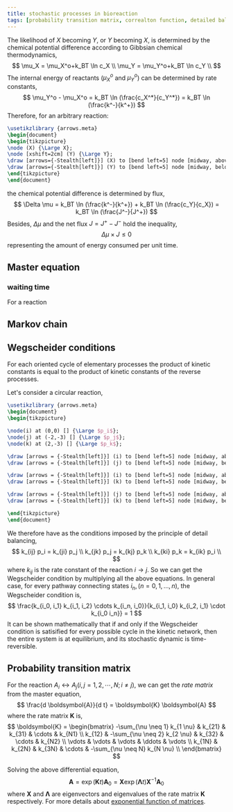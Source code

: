 ```yaml
---
title: stochastic processes in bioreaction
tags: [probability transition matrix, correalton function, detailed balance]
---
```


The likelihood of $X$ becoming $Y$, or $Y$ becoming $X$, is determined by the chemical potential difference according to Gibbsian chemical thermodynamics,
$$
\mu_X = \mu_X^o+k_BT \ln c_X \\
\mu_Y = \mu_Y^o+k_BT \ln c_Y \\
$$
The internal energy of reactants ($\mu_X^o$ and $\mu_Y^o$) can be determined by rate constants,
$$
\mu_Y^o - \mu_X^o = k_BT \ln (\frac{c_X^*}{c_Y^*}) = k_BT \ln (\frac{k^-}{k^+})
$$
Therefore, for an arbitrary reaction:

```tikz
\usetikzlibrary {arrows.meta}
\begin{document}
\begin{tikzpicture}
\node (X) {\Large X};
\node [xshift=2cm] (Y) {\Large Y};
\draw [arrows={-Stealth[left]}] (X) to [bend left=5] node [midway, above] {\large $k^+$} (Y);
\draw [arrows={-Stealth[left]}] (Y) to [bend left=5] node [midway, below] {\large $k^-$} (X);
\end{tikzpicture}
\end{document}
```

the chemical potential difference is determined by flux,
$$
\Delta \mu = k_BT \ln (\frac{k^-}{k^+}) + k_BT \ln (\frac{c_Y}{c_X}) = k_BT \ln (\frac{J^-}{J^+})
$$
Besides, $\Delta \mu$ and the net flux $J=J^+ - J^-$ hold the inequality,
$$
\Delta \mu \times J \le 0
$$
representing the amount of energy consumed per unit time.

## Master equation ##

### waiting time ###

For a reaction 

## Markov chain ##

## Wegscheider conditions ##

For each oriented cycle of elementary processes the product of kinetic constants is equal to the product of kinetic constants of the reverse processes.

Let's consider a circular reaction,

```tikz
\usetikzlibrary {arrows.meta}
\begin{document}
\begin{tikzpicture}

\node(i) at (0,0) [] {\Large $p_i$};
\node(j) at (-2,-3) [] {\Large $p_j$};
\node(k) at (2,-3) [] {\Large $p_k$};

\draw [arrows = {-Stealth[left]}] (i) to [bend left=5] node [midway, above left] {\large $k_{ij}$} (j);
\draw [arrows = {-Stealth[left]}] (j) to [bend left=5] node [midway, below right] {\large $k_{ji}$} (i);

\draw [arrows = {-Stealth[left]}] (i) to [bend left=5] node [midway, above right] {\large $k_{ik}$} (k);
\draw [arrows = {-Stealth[left]}] (k) to [bend left=5] node [midway, below left] {\large $k_{ki}$} (i);

\draw [arrows = {-Stealth[left]}] (j) to [bend left=5] node [midway, above] {\large $k_{jk}$} (k);
\draw [arrows = {-Stealth[left]}] (k) to [bend left=5] node [midway, below] {\large $k_{kj}$} (j);

\end{tikzpicture}
\end{document}
```

We therefore have as the conditions imposed by the principle of detail balancing,
$$
k_{ij} p_i = k_{ji} p_j \\
k_{jk} p_j = k_{kj} p_k \\
k_{ki} p_k = k_{ik} p_i \\
$$
where $k_{ij}$ is the rate constant of the reaction $i \rightarrow j$. So we can get the Wegscheider condition by multiplying all the above equations. In general case, for every pathway connecting states $i_n, (n=0,1,\dots,n)$, the Wegscheider condition is,
$$
\frac{k_{i_0, i_1} k_{i_1, i_2} \cdots k_{i_n, i_0}}{k_{i_1, i_0} k_{i_2, i_1} \cdot k_{i_0 i_n}} = 1
$$
It can be shown mathematically that if and only if the Wegscheider condition is satisified for every possible cycle in the kinetic network, then the entire system is at equilibrium, and its stochastic dynamic is time-reversible.

## Probability transition matrix ##

For the reaction $A_i \leftrightarrow A_j (i,j = 1,2,\cdots, N; i \neq j)$, we can get the *rate matrix* from the master equation,
$$
\frac{d \boldsymbol{A}}{d t} = \boldsymbol{K} \boldsymbol{A}
$$
where the rate matrix $\boldsymbol{K}$ is,
$$
\boldsymbol{K} = 
\begin{bmatrix}
-\sum_{\nu \neq 1} k_{1 \nu} & k_{21} & k_{31} & \cdots & k_{N1} \\
k_{12} & -\sum_{\nu \neq 2} k_{2 \nu} & k_{32} & \cdots & k_{N2} \\
\vdots & \vdots & \vdots & \ddots & \vdots \\
k_{1N} & k_{2N} & k_{3N} & \cdots & -\sum_{\nu \neq N} k_{N \nu} \\
\end{bmatrix}
$$

Solving the above differential equation,
$$
\boldsymbol{A} = \exp (\boldsymbol{K} t) \boldsymbol{A}_0 = \boldsymbol{X} \exp(\boldsymbol{\Lambda} t) \boldsymbol{X}^{-1} \boldsymbol{A}_0 
$$
where $\boldsymbol{X}$ and $\boldsymbol{\Lambda}$ are eigenvectors and eigenvalues of the rate matrix $\boldsymbol{K}$ respectively. For more details about [exponential function of matrices](https://psichen.github.io/2021/03/27/notes-about-fluorescence-correlation-spectroscopy-formalism/).
